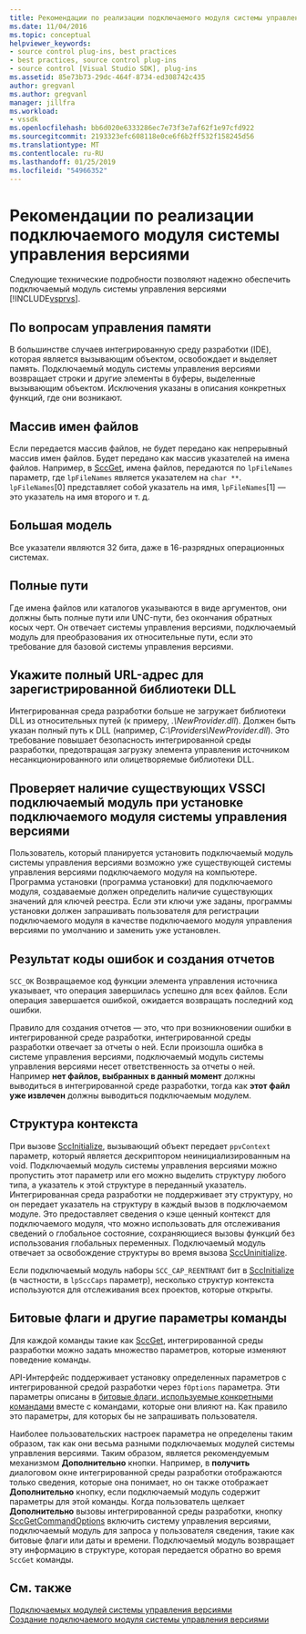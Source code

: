 ```yaml
---
title: Рекомендации по реализации подключаемого модуля системы управления версиями | Документация Майкрософт
ms.date: 11/04/2016
ms.topic: conceptual
helpviewer_keywords:
- source control plug-ins, best practices
- best practices, source control plug-ins
- source control [Visual Studio SDK], plug-ins
ms.assetid: 85e73b73-29dc-464f-8734-ed308742c435
author: gregvanl
ms.author: gregvanl
manager: jillfra
ms.workload:
- vssdk
ms.openlocfilehash: bb6d020e6333286ec7e73f3e7af62f1e97cfd922
ms.sourcegitcommit: 2193323efc608118e0ce6f6b2ff532f158245d56
ms.translationtype: MT
ms.contentlocale: ru-RU
ms.lasthandoff: 01/25/2019
ms.locfileid: "54966352"
---
```

# <a name="best-practices-for-implementing-a-source-control-plug-in"></a>Рекомендации по реализации подключаемого модуля системы управления версиями
Следующие технические подробности позволяют надежно обеспечить подключаемый модуль системы управления версиями [!INCLUDE[vsprvs](../code-quality/includes/vsprvs_md.md)].  
  
## <a name="memory-management-issues"></a>По вопросам управления памяти  
 В большинстве случаев интегрированную среду разработки (IDE), которая является вызывающим объектом, освобождает и выделяет память. Подключаемый модуль системы управления версиями возвращает строки и другие элементы в буферы, выделенные вызывающим объектом. Исключения указаны в описания конкретных функций, где они возникают.  
  
## <a name="arrays-of-file-names"></a>Массив имен файлов  
 Если передается массив файлов, не будет передано как непрерывный массив имен файлов. Будет передано как массив указателей на имена файлов. Например, в [SccGet](../extensibility/sccget-function.md), имена файлов, передаются по `lpFileNames` параметр, где `lpFileNames` является указателем на `char **`. `lpFileNames`[0] представляет собой указатель на имя, `lpFileNames`[1] — это указатель на имя второго и т. д.  
  
## <a name="large-model"></a>Большая модель  
 Все указатели являются 32 бита, даже в 16-разрядных операционных системах.  
  
## <a name="fully-qualified-paths"></a>Полные пути  
 Где имена файлов или каталогов указываются в виде аргументов, они должны быть полные пути или UNC-пути, без окончания обратных косых черт. Он отвечает системы управления версиями, подключаемый модуль для преобразования их относительные пути, если это требование для базовой системы управления версиями.  
  
## <a name="specify-a-fully-qualified-path-for-the-registered-dll"></a>Укажите полный URL-адрес для зарегистрированной библиотеки DLL  
 Интегрированная среда разработки больше не загружает библиотеки DLL из относительных путей (к примеру, *.\NewProvider.dll*). Должен быть указан полный путь к DLL (например, *C:\Providers\NewProvider.dll*). Это требование повышает безопасность интегрированной среды разработки, предотвращая загрузку элемента управления источником несанкционированного или олицетворяемые библиотеки DLL.  
  
## <a name="check-for-an-existing-vssci-plug-in-when-you-install-your-source-control-plug-in"></a>Проверяет наличие существующих VSSCI подключаемый модуль при установке подключаемого модуля системы управления версиями  
 Пользователь, который планируется установить подключаемый модуль системы управления версиями возможно уже существующей системы управления версиями подключаемого модуля на компьютере. Программа установки (программа установки) для подключаемого модуля, создаваемые должен определить наличие существующих значений для ключей реестра. Если эти ключи уже заданы, программы установки должен запрашивать пользователя для регистрации подключаемого модуля в качестве подключаемого модуля управления версиями по умолчанию и заменить уже установлен.  
  
## <a name="error-result-codes-and-reporting"></a>Результат коды ошибок и создания отчетов  
 `SCC_OK` Возвращаемое код функции элемента управления источника указывает, что операция завершилась успешно для всех файлов. Если операция завершается ошибкой, ожидается возвращать последний код ошибки.  
  
 Правило для создания отчетов — это, что при возникновении ошибки в интегрированной среде разработки, интегрированной среды разработки отвечает за отчеты о ней. Если произошла ошибка в системе управления версиями, подключаемый модуль системы управления версиями несет ответственность за отчеты о ней. Например **нет файлов, выбранных в данный момент** должны выводиться в интегрированной среде разработки, тогда как **этот файл уже извлечен** должны выводиться подключаемым модулем.  
  
## <a name="the-context-structure"></a>Структура контекста  
 При вызове [SccInitialize](../extensibility/sccinitialize-function.md), вызывающий объект передает `ppvContext` параметр, который является дескриптором неинициализированным на void. Подключаемый модуль системы управления версиями можно пропустить этот параметр или его можно выделить структуру любого типа, а указатель к этой структуре в переданный указатель. Интегрированная среда разработки не поддерживает эту структуру, но он передает указатель на структуру в каждый вызов в подключаемом модуле. Это предоставляет сведения о кэше ценный контекст для подключаемого модуля, что можно использовать для отслеживания сведений о глобальное состояние, сохраняющиеся вызовы функций без использования глобальных переменных. Подключаемый модуль отвечает за освобождение структуры во время вызова [SccUninitialize](../extensibility/sccuninitialize-function.md).  
  
 Если подключаемый модуль наборы `SCC_CAP_REENTRANT` бит в [SccInitialize](../extensibility/sccinitialize-function.md) (в частности, в `lpSccCaps` параметр), несколько структур контекста используются для отслеживания всех проектов, которые открыты.  
  
## <a name="bitflags-and-other-command-options"></a>Битовые флаги и другие параметры команды  
 Для каждой команды такие как [SccGet](../extensibility/sccget-function.md), интегрированной среды разработки можно задать множество параметров, которые изменяют поведение команды.  
  
 API-Интерфейс поддерживает установку определенных параметров с интегрированной средой разработки через `fOptions` параметра. Эти параметры описаны в [битовые флаги, используемые конкретными командами](../extensibility/bitflags-used-by-specific-commands.md) вместе с командами, которые они влияют на. Как правило это параметры, для которых бы не запрашивать пользователя.  
  
 Наиболее пользовательских настроек параметра не определены таким образом, так как они весьма разными подключаемых модулей системы управления версиями. Таким образом, является рекомендуемым механизмом **Дополнительно** кнопки. Например, в **получить** диалоговом окне интегрированной среды разработки отображаются только сведения, которые она понимает, но он также отображает **Дополнительно** кнопку, если подключаемый модуль содержит параметры для этой команды. Когда пользователь щелкает **Дополнительно** вызовы интегрированной среды разработки, кнопку [SccGetCommandOptions](../extensibility/sccgetcommandoptions-function.md) включить систему управления версиями, подключаемый модуль для запроса у пользователя сведения, такие как битовые флаги или даты и времени. Подключаемый модуль возвращает эту информацию в структуре, которая передается обратно во время `SccGet` команды.  
  
## <a name="see-also"></a>См. также  
 [Подключаемых модулей системы управления версиями](../extensibility/source-control-plug-ins.md)   
 [Создание подключаемого модуля системы управления версиями](../extensibility/internals/creating-a-source-control-plug-in.md)